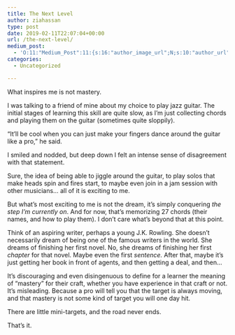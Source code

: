 ```yaml
---
title: The Next Level
author: ziahassan
type: post
date: 2019-02-11T22:07:04+00:00
url: /the-next-level/
medium_post:
  - 'O:11:"Medium_Post":11:{s:16:"author_image_url";N;s:10:"author_url";N;s:11:"byline_name";N;s:12:"byline_email";N;s:10:"cross_link";N;s:2:"id";N;s:21:"follower_notification";N;s:7:"license";N;s:14:"publication_id";N;s:6:"status";N;s:3:"url";N;}'
categories:
  - Uncategorized

---
```

What inspires me is not mastery.

I was talking to a friend of mine about my choice to play jazz guitar. The initial stages of learning this skill are quite slow, as I&#8217;m just collecting chords and playing them on the guitar (sometimes quite sloppily). 

&#8220;It&#8217;ll be cool when you can just make your fingers dance around the guitar like a pro,&#8221; he said.

I smiled and nodded, but deep down I felt an intense sense of disagreement with that statement.

Sure, the idea of being able to jiggle around the guitar, to play solos that make heads spin and fires start, to maybe even join in a jam session with other musicians&#8230; all of it is exciting to me. 

But what&#8217;s most exciting to me is not the dream, it&#8217;s simply conquering _the step I&#8217;m currently on_. And for now, that&#8217;s memorizing 27 chords (their names, and how to play them). I don&#8217;t care what&#8217;s beyond that at this point. 

Think of an aspiring writer, perhaps a young J.K. Rowling. She doesn&#8217;t necessarily dream of being one of the famous writers in the world. She dreams of finishing her first novel. No, she dreams of finishing her first _chapter_ for that novel. Maybe even the first _sentence._ After that, maybe it&#8217;s just getting her book in front of agents, and then getting a deal, and then&#8230;

It&#8217;s discouraging and even disingenuous to define for a learner the meaning of &#8220;mastery&#8221; for their craft, whether you have experience in that craft or not. It&#8217;s misleading. Because a pro will tell you that the target is always moving, and that mastery is not some kind of target you will one day hit. 

There are little mini-targets, and the road never ends.

That&#8217;s it.
